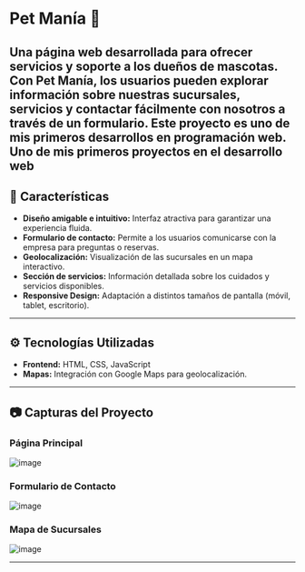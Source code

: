 # Pet Manía 🐾

Una página web desarrollada para ofrecer servicios y soporte a los dueños de mascotas. Con **Pet Manía**, los usuarios pueden explorar información sobre nuestras sucursales, servicios y contactar fácilmente con nosotros a través de un formulario. Este proyecto es uno de mis primeros desarrollos en **programación web**.
Uno de mis primeros proyectos en el desarrollo web
---

## 🌟 Características

- **Diseño amigable e intuitivo:** Interfaz atractiva para garantizar una experiencia fluida.
- **Formulario de contacto:** Permite a los usuarios comunicarse con la empresa para preguntas o reservas.
- **Geolocalización:** Visualización de las sucursales en un mapa interactivo.
- **Sección de servicios:** Información detallada sobre los cuidados y servicios disponibles.
- **Responsive Design:** Adaptación a distintos tamaños de pantalla (móvil, tablet, escritorio).

---

## ⚙️ Tecnologías Utilizadas

- **Frontend:** HTML, CSS, JavaScript
- **Mapas:** Integración con Google Maps para geolocalización.

---

## 📷 Capturas del Proyecto

### Página Principal
![image](https://github.com/user-attachments/assets/38c051f1-44ed-44e8-8729-0fea9b5e7939)

### Formulario de Contacto
![image](https://github.com/user-attachments/assets/f774f479-8bdd-4b5e-ad17-003a8b9a5aac)

### Mapa de Sucursales
![image](https://github.com/user-attachments/assets/c4ebcb55-d783-4e4d-8e3f-5678cf36577a)

---

